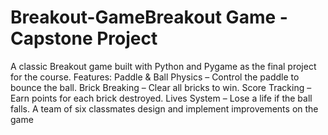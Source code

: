 # Breakout-GameBreakout Game - Capstone Project

A classic Breakout game built with Python and Pygame as the final project for the course.
Features:
    Paddle & Ball Physics – Control the paddle to bounce the ball.
    Brick Breaking – Clear all bricks to win.
    Score Tracking – Earn points for each brick destroyed.
    Lives System – Lose a life if the ball falls.
  A team of six classmates design and implement improvements on the game
